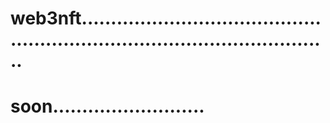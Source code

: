 # web3nft................................................................................................
# soon..........................
